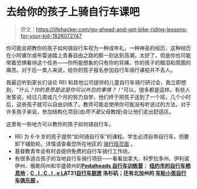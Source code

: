 # 去给你的孩子上骑自行车课吧

> 原文：<https://lifehacker.com/go-ahead-and-get-bike-riding-lessons-for-your-kid-1826072747>

你可能会把教你的孩子如何骑自行车视为一种成年礼，一种神圣的经历，这种经历在小阿黛尔或布雷迪踏上青春自由之路的那一刻达到高潮。太好了。但是你也可能带着恐惧看待这个任务——你所能想象的只有你的背痛，你的孩子的眼泪和周围的痛苦。对于后一类人来说，给你的孩子报名参加自行车骑行课程并不丢人。



我最近听到家长们谈论 REI 和其他公司提供的儿童自行车骑行研讨会，我立即想到，“*什么？你的意思是这是你可以外包的事情？！*“可以，很多都是这样。有些人发誓说，经过几周或几个月的努力自学，他们终于把孩子送到了一个班，几个小时后，这些孩子就可以自由训练了。教师可能会使用你可能没有听说过的方法，对于许多孩子来说，参加结构化项目(由*而不是*父母教授)会让他们走出舒适区。

这里有一些地方可以教你的孩子如何骑自行车。

*   REI 为 6-9 岁的孩子提供“如何骑自行车”的课程。学生必须自带自行车，但要卸下辅助轮。详情请查看您所在地区的 [骑行班页面](https://www.rei.com/events/a/cycling) 。
*   基督教青年会有时会提供免费的自行车骑行工作坊。
*   有很多适合孩子的当地自行车骑行项目——看看加拿大、科罗拉多州、伊利诺伊州、俄勒冈州和华盛顿州的[**Pedalheads 自行车训练营**](https://www.pedalheads.com/)； [**纽约市的自行车栖息地**](https://bicyclehabitat.com/about/learn-to-ride-classes-pg806.htm)；[**C . I . C . l . e LA**](http://www.cicle.org/)**T21[**自行车厨房**](http://www.bicyclekitchen.com/) 洛杉矶；还有北加州的 [车轮小孩自行车俱乐部](http://wheelkids.com/) 。**